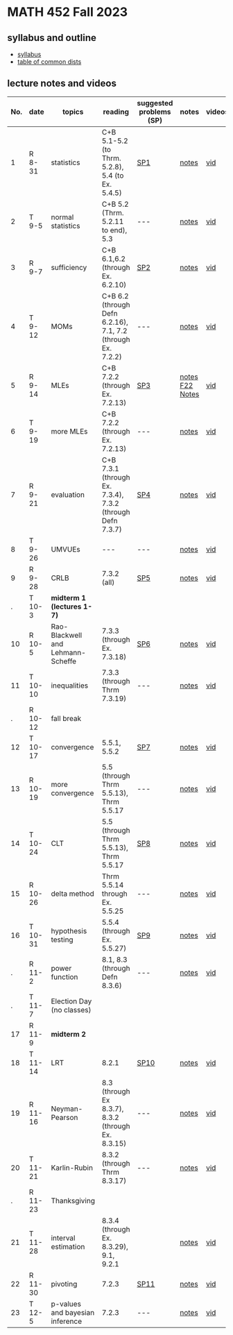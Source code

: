 # MATH 452 Fall 2023

## syllabus and outline

- [syllabus](docs/syllabus.md)
- [table of common dists](docs/distab_small.pdf)

## lecture notes and videos

No. | date | topics | reading | suggested problems (SP) | notes | videos | quiz problem (QP) | 
--- | --- | --- | --- | --- | --- | --- | --- | 
1|R 8-31 | statistics |  C+B 5.1-5.2 (to Thrm. 5.2.8), 5.4 (to Ex. 5.4.5) | [SP1](sp/sp1.pdf) | [notes](lns/lec1.pdf)| [vid](https://youtu.be/HOvf7KMHlX8)| [QP 1](qp/qp1.pdf) due Sept 7 | 
2|T 9-5 | normal statistics |  C+B 5.2 (Thrm. 5.2.11 to end), 5.3 | --- | [notes](lns/lec2.pdf)| [vid](https://youtu.be/LuSjNvAnwi4?feature=shared)|  | 
3|R 9-7 | sufficiency | C+B 6.1,6.2 (through Ex. 6.2.10) | [SP2](sp/sp2.pdf)| [notes](lns/lec3.pdf)| [vid](https://youtu.be/xLvJhUdabEE)| [QP 2](qp/qp2.pdf) due Sept 14 | 
4|T 9-12 | MOMs | C+B 6.2 (through Defn 6.2.16), 7.1, 7.2 (through Ex. 7.2.2) | --- | [notes](lns/lec4.pdf)| [vid](https://youtu.be/xLCuGIyuJTM) | --- | 
5|R 9-14 | MLEs | C+B 7.2.2 (through Ex. 7.2.13) | [SP3](sp/sp3.pdf) | [notes](lns/lec5.pdf) [F22 Notes](lns/lec5_22.pdf)| [vid](https://youtu.be/lLMaN14osVM)| [QP 3](qp/qp3.pdf) due Sept 21 | 
6|T 9-19 | more MLEs | C+B 7.2.2 (through Ex. 7.2.13) | --- | [notes](lns/lec6.pdf) | [vid](https://youtu.be/ehzEtsA82hQ) | --- |
7|R 9-21 | evaluation | C+B 7.3.1 (through Ex. 7.3.4), 7.3.2 (through Defn 7.3.7)  | [SP4](sp/sp4.pdf) | [notes](lns/lec7.pdf)| [vid](https://youtu.be/uFjDINDcP7k)| [QP 4](qp/qp4.pdf) due Sept 28 | 
8|T 9-26 | UMVUEs |  --- | --- | [notes](lns/lec8.pdf)| [vid](https://youtu.be/ejCTwFNsNls)| --- |
9|R 9-28 | CRLB | 7.3.2 (all) | [SP5](sp/sp5.pdf)| [notes](lns/lec9.pdf)| [vid](https://youtu.be/yiUZRXUnTgQ)| [QP 5](qp/qp5.pdf) due Oct 5 | 
. |T 10-3 | **midterm 1 (lectures 1-7)**  |
10|R 10-5 | Rao-Blackwell and Lehmann-Scheffe | 7.3.3 (through Ex. 7.3.18) | [SP6](sp/sp6.pdf) | [notes](lns/lec10.pdf)| [vid](https://youtu.be/BDPnwMXLRQg)| [QP 6](qp/qp6.pdf) due Oct 17 | 
11|T 10-10 | inequalities | 7.3.3 (through Thrm 7.3.19) | --- | [notes](lns/lec11.pdf)| [vid]()| --- | 
. |R 10-12 | fall break | 
12 | T 10-17 | convergence | 5.5.1, 5.5.2 | [SP7](sp/sp7.pdf) | [notes](lns/lec12.pdf)| [vid]()| [QP7](qp/qp7.pdf) due Oct 24 | 
13| R 10-19 | more convergence |  5.5 (through Thrm 5.5.13), Thrm 5.5.17 | --- | [notes](lns/lec13.pdf)| [vid]() | --- | 
14|T 10-24 | CLT | 5.5 (through Thrm 5.5.13), Thrm 5.5.17 | [SP8](sp/sp8.pdf) | [notes](lns/lec14.pdf)| [vid]() | [QP8](qp/qp8.pdf) due Oct 31 | 
15|R 10-26 | delta method | Thrm 5.5.14 through Ex. 5.5.25  | --- | [notes](lns/lec15.pdf)| [vid]()| ---  | 
16|T 10-31 | hypothesis testing | 5.5.4 (through Ex. 5.5.27) | [SP9](sp/sp9.pdf) | [notes](lns/lec16.pdf) | [vid]()| [QP9](qp/qp9.pdf) due Nov 7 | 
. |R 11-2 | power function |  8.1, 8.3 (through Defn 8.3.6)  | --- | [notes](lns/lec17.pdf)| [vid]()|  | 
. | T 11-7 | Election Day (no classes) | | | | | [QP10](qp/qp10.pdf) due Nov 16
17|R 11-9 | **midterm 2** | | | | | |
18|T 11-14 | LRT |  8.2.1 | [SP10](sp/sp10.pdf) | [notes](lns/lec18.pdf)| [vid]()|  | 
19|R 11-16 | Neyman-Pearson |  8.3 (through Ex 8.3.7), 8.3.2 (through Ex. 8.3.15)  | --- | [notes](lns/lec19.pdf)| [vid]() | [QP11](qp/qp11.pdf) due Nov 28 | 
20|T 11-21 | Karlin-Rubin | 8.3.2 (through Thrm 8.3.17)  | --- | [notes](lns/lec20.pdf)| [vid]() | ---  | 
. | R 11-23 | Thanksgiving | 
21|T 11-28 | interval estimation |  8.3.4 (through Ex. 8.3.29), 9.1, 9.2.1 |  | [notes](lns/lec21.pdf)| [vid]() |  | 
22|R 11-30 | pivoting | 7.2.3 | [SP11](sp/sp11.pdf) |[notes](lns/lec22.pdf)| [vid]() | [QP12](qp/qp12.pdf) Due Dec 7 | 
23|T 12-5 | p-values and bayesian inference  |  7.2.3 | --- | [notes](lns/lec23.pdf)| [vid]() | --- | 

